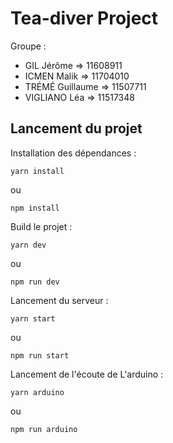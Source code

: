 # Tea-diver Project

Groupe :
- GIL Jérôme => 11608911
- ICMEN Malik => 11704010
- TRÉMÉ Guillaume => 11507711
- VIGLIANO Léa => 11517348

## Lancement du projet

Installation des dépendances :
```
yarn install
```

ou

```
npm install
```

Build le projet :
```
yarn dev
```

ou

```
npm run dev
```

Lancement du serveur :
```
yarn start
```

ou

```
npm run start
```

Lancement de l'écoute de L'arduino :
```
yarn arduino
```

ou

```
npm run arduino
```